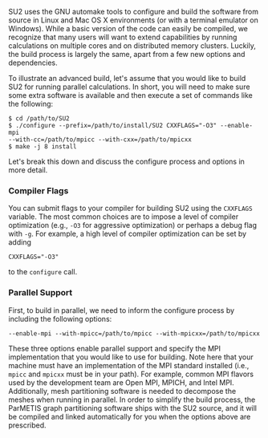 SU2 uses the GNU automake tools to configure and build the software from source in Linux and Mac OS X environments (or with a terminal emulator on Windows). While a basic version of the code can easily be compiled, we recognize that many users will want to extend capabilities by running calculations on multiple cores and on distributed memory clusters. Luckily, the build process is largely the same, apart from a few new options and dependencies.

To illustrate an advanced build, let's assume that you would like to build SU2 for running parallel calculations. In short, you will need to make sure some extra software is available and then execute a set of commands like the following:
```
$ cd /path/to/SU2
$ ./configure --prefix=/path/to/install/SU2 CXXFLAGS="-O3" --enable-mpi 
--with-cc=/path/to/mpicc --with-cxx=/path/to/mpicxx
$ make -j 8 install
```

Let's break this down and discuss the configure process and options in more detail.

### Compiler Flags
You can submit flags to your compiler for building SU2 using the `CXXFLAGS` variable. The most common choices are to impose a level of compiler optimization (e.g., `-O3` for aggressive optimization) or perhaps a debug flag with `-g`. For example, a high level of compiler optimization can be set by adding 
```
CXXFLAGS="-O3"
```
to the `configure` call.

### Parallel Support
First, to build in parallel, we need to inform the configure process by including the following options:
```
--enable-mpi --with-mpicc=/path/to/mpicc --with-mpicxx=/path/to/mpicxx
```
These three options enable parallel support and specify the MPI implementation that you would like to use for building. Note here that your machine must have an implementation of the MPI standard installed (i.e., `mpicc` and `mpicxx` must be in your path). For example, common MPI flavors used by the development team are Open MPI, MPICH, and Intel MPI. Additionally, mesh partitioning software is needed to decompose the meshes when running in parallel. In order to simplify the build process, the ParMETIS graph partitioning software ships with the SU2 source, and it will be compiled and linked automatically for you when the options above are prescribed.